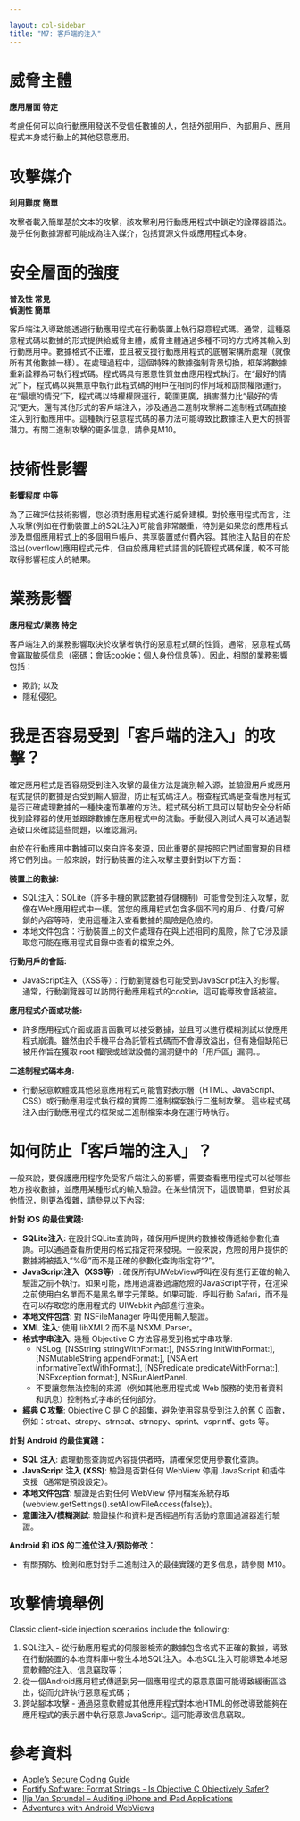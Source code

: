 ```yaml
---

layout: col-sidebar
title: "M7: 客戶端的注入"
---
```


# 威脅主體

**應用層面 特定**

考慮任何可以向行動應用發送不受信任數據的人，包括外部用戶、內部用戶、應用程式本身或行動上的其他惡意應用。

# 攻擊媒介	

**利用難度 簡單**

攻擊者載入簡單基於文本的攻擊，該攻擊利用行動應用程式中鎖定的詮釋器語法。幾乎任何數據源都可能成為注入媒介，包括資源文件或應用程式本身。	

# 安全層面的強度	

**普及性 常見** <br />
**偵測性 簡單**

客戶端注入導致能透過行動應用程式在行動裝置上執行惡意程式碼。通常，這種惡意程式碼以數據的形式提供給威脅主體，威脅主體通過多種不同的方式將其輸入到行動應用中。數據格式不正確，並且被支援行動應用程式的底層架構所處理（就像所有其他數據一樣）。在處理過程中，這個特殊的數據強制背景切換，框架將數據重新詮釋為可執行程式碼。程式碼具有惡意性質並由應用程式執行。在“最好的情況”下，程式碼以與無意中執行此程式碼的用戶在相同的作用域和訪問權限運行。在“最壞的情況”下，程式碼以特權權限運行，範圍更廣，損害潛力比“最好的情況”更大。還有其他形式的客戶端注入，涉及通過二進制攻擊將二進制程式碼直接注入到行動應用中。這種執行惡意程式碼的暴力法可能導致比數據注入更大的損害潛力。有關二進制攻擊的更多信息，請參見M10。

# 技術性影響	

**影響程度 中等**

為了正確評估技術影響，您必須對應用程式進行威脅建模。對於應用程式而言，注入攻擊(例如在行動裝置上的SQL注入)可能會非常嚴重，特別是如果您的應用程式涉及單個應用程式上的多個用戶帳戶、共享裝置或付費內容。其他注入點目的在於溢出(overflow)應用程式元件，但由於應用程式語言的託管程式碼保護，較不可能取得影響程度大的結果。

# 業務影響
	
**應用程式/業務 特定** 
		
客戶端注入的業務影響取決於攻擊者執行的惡意程式碼的性質。通常，惡意程式碼會竊取敏感信息（密碼；會話cookie；個人身份信息等）。因此，相關的業務影響包括：
- 欺詐; 以及
- 隱私侵犯。


# 我是否容易受到「客戶端的注入」的攻擊？

確定應用程式是否容易受到注入攻擊的最佳方法是識別輸入源，並驗證用戶或應用程式提供的數據是否受到輸入驗證，防止程式碼注入。檢查程式碼是查看應用程式是否正確處理數據的一種快速而準確的方法。程式碼分析工具可以幫助安全分析師找到詮釋器的使用並跟踪數據在應用程式中的流動。手動侵入測試人員可以通過製造破口來確認這些問題，以確認漏洞。

由於在行動應用中數據可以來自許多來源，因此重要的是按照它們試圖實現的目標將它們列出。一般來說，對行動裝置的注入攻擊主要針對以下方面：


**裝置上的數據:**

- SQL注入：SQLite（許多手機的默認數據存儲機制）可能會受到注入攻擊，就像在Web應用程式中一樣。當您的應用程式包含多個不同的用戶、付費/可解鎖的內容等時，使用這種注入查看數據的風險是危險的。
- 本地文件包含：行動裝置上的文件處理存在與上述相同的風險，除了它涉及讀取您可能在應用程式目錄中查看的檔案之外。

**行動用戶的會話:**

- JavaScript注入（XSS等）：行動瀏覽器也可能受到JavaScript注入的影響。通常，行動瀏覽器可以訪問行動應用程式的cookie，這可能導致會話被盜。

**應用程式介面或功能:**

- 許多應用程式介面或語言函數可以接受數據，並且可以進行模糊測試以使應用程式崩潰。雖然由於手機平台為託管程式碼而不會導致溢出，但有幾個缺陷已被用作旨在獲取 root 權限或越獄設備的漏洞鏈中的「用戶區」漏洞。。

**二進制程式碼本身:**

- 行動惡意軟體或其他惡意應用程式可能會對表示層（HTML、JavaScript、 CSS）或行動應用程式執行檔的實際二進制檔案執行二進制攻擊。 這些程式碼注入由行動應用程式的框架或二進制檔案本身在運行時執行。


# 如何防止「客戶端的注入」？

一般來說，要保護應用程序免受客戶端注入的影響，需要查看應用程式可以從哪些地方接收數據，並應用某種形式的輸入驗證。在某些情況下，這很簡單，但對於其他情況，則更為復雜，請參見以下內容:


**針對 iOS 的最佳實踐:**


- **SQLite注入:** 在設計SQLite查詢時，確保用戶提供的數據被傳遞給參數化查詢。可以通過查看所使用的格式指定符來發現。一般來說，危險的用戶提供的數據將被插入“%@”而不是正確的參數化查詢指定符“?”。
- **JavaScript注入（XSS等）**: 確保所有UIWebView呼叫在沒有進行正確的輸入驗證之前不執行。如果可能，應用過濾器過濾危險的JavaScript字符，在渲染之前使用白名單而不是黑名單字元策略。如果可能，呼叫行動 Safari，而不是在可以存取您的應用程式的 UIWebkit 內部進行渲染。
- **本地文件包含**: 對 NSFileManager 呼叫使用輸入驗證。
- **XML 注入**: 使用 libXML2 而不是 NSXMLParser。
- **格式字串注入**: 幾種 Objective C 方法容易受到格式字串攻擊:
  - NSLog, [NSString stringWithFormat:], [NSString initWithFormat:], [NSMutableString appendFormat:], [NSAlert informativeTextWithFormat:], [NSPredicate predicateWithFormat:], [NSException format:], NSRunAlertPanel.
  - 不要讓您無法控制的來源（例如其他應用程式或 Web 服務的使用者資料和訊息）控制格式字串的任何部分。
- **經典 C 攻擊**: Objective C 是 C 的超集，避免使用容易受到注入的舊 C 函數，例如：strcat、strcpy、strncat、strncpy、sprint、vsprintf、gets 等。

**針對 Android 的最佳實踐：**


- **SQL 注入**: 處理動態查詢或內容提供者時，請確保您使用參數化查詢。
- **JavaScript 注入 (XSS)**: 驗證是否對任何 WebView 停用 JavaScript 和插件支援（通常是預設設定）。
- **本地文件包含**: 驗證是否對任何 WebView 停用檔案系統存取 (webview.getSettings().setAllowFileAccess(false);)。
- **意圖注入/模糊測試**: 驗證操作和資料是否經過所有活動的意圖過濾器進行驗證。

**Android 和 iOS 的二進位注入/預防修改：**


- 有關預防、檢測和應對對手二進制注入的最佳實踐的更多信息，請參閱 M10。

# 攻擊情境舉例

Classic client-side injection scenarios include the following:

1. SQL注入 - 從行動應用程式的伺服器檢索的數據包含格式不正確的數據，導致在行動裝置的本地資料庫中發生本地SQL注入。本地SQL注入可能導致本地惡意軟體的注入、信息竊取等；
2. 從一個Android應用程式傳遞到另一個應用程式的惡意意圖可能導致緩衝區溢出，從而允許執行惡意程式碼；
3. 跨站腳本攻擊 - 通過惡意軟體或其他應用程式對本地HTML的修改導致能夠在應用程式的表示層中執行惡意JavaScript。這可能導致信息竊取。

# 參考資料

- [Apple’s Secure Coding Guide](https://developer.apple.com/library/mac/#documentation/security/conceptual/SecureCodingGuide)
- [Fortify Software: Format Strings - Is Objective C Objectively Safer?](http://blog.fortify.com/blog/2012/07/25/Format-Strings-Is-Objective-C-Objectively-Safer)
- [Ilja Van Sprundel – Auditing iPhone and iPad Applications](http://www.youtube.com/watch?v=FJvyLUjbAy0)
- [Adventures with Android WebViews](http://labs.mwrinfosecurity.com/blog/2012/04/23/adventures-with-android-webviews/)